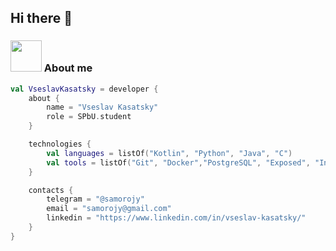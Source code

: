 ## Hi there 👋

### <img src="https://media.giphy.com/media/VgCDAzcKvsR6OM0uWg/giphy.gif" width="50"> About me

```kotlin
val VseslavKasatsky = developer {
    about {
        name = "Vseslav Kasatsky"
        role = SPbU.student
    }

    technologies {
        val languages = listOf("Kotlin", "Python", "Java", "C")
        val tools = listOf("Git", "Docker","PostgreSQL", "Exposed", "IntelliJ")
    }

    contacts {
        telegram = "@samorojy"    
        email = "samorojy@gmail.com"
        linkedin = "https://www.linkedin.com/in/vseslav-kasatsky/"
    }
}
```

<!--
**samorojy/samorojy** is a ✨ _special_ ✨ repository because its `README.md` (this file) appears on your GitHub profile.

Here are some ideas to get you started:

- 🔭 I’m currently working on ...
- 🌱 I’m currently learning ...
- 👯 I’m looking to collaborate on ...
- 🤔 I’m looking for help with ...
- 💬 Ask me about ...
- 📫 How to reach me: ...
- 😄 Pronouns: ...
- ⚡ Fun fact: ...
-->
